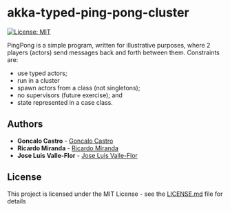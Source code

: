 # akka-typed-ping-pong-cluster

[![License: MIT](https://img.shields.io/badge/License-MIT-yellow.svg)](https://opensource.org/licenses/MIT)

PingPong is a simple program, written for illustrative purposes, where 2 players (actors) send messages back and forth between them. Constraints are:
* use typed actors;
* run in a cluster
* spawn actors from a class (not singletons);
* no supervisors (future exercise); and
* state represented in a case class.

## Authors
* **Goncalo Castro** - [Goncalo Castro](https://github.com/goncaloccastro)
* **Ricardo Miranda** - [Ricardo Miranda](https://github.com/ricardomiranda)
* **Jose Luis Valle-Flor** - [Jose Luis Valle-Flor](https://github.com/joseluisvf)

## License
This project is licensed under the MIT License - see the [LICENSE.md](LICENSE.md) file for details